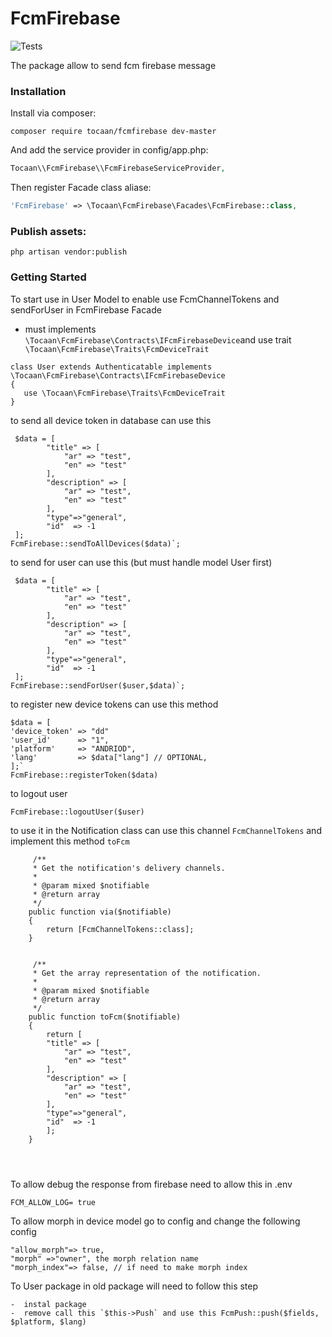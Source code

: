 # FcmFirebase 

![Tests](https://github.com/spatie/laravel-package-tools/workflows/Tests/badge.svg)

The package allow to send fcm firebase message

### Installation

Install via composer:

```
composer require tocaan/fcmfirebase dev-master
```

And add the service provider in config/app.php:

```php
Tocaan\\FcmFirebase\\FcmFirebaseServiceProvider,
```

Then register Facade class aliase:

```php
'FcmFirebase' => \Tocaan\FcmFirebase\Facades\FcmFirebase::class,
```

### Publish assets:

```
php artisan vendor:publish
```
### Getting Started

To start use in User Model to enable use FcmChannelTokens and sendForUser in FcmFirebase Facade 
-  must implements `\Tocaan\FcmFirebase\Contracts\IFcmFirebaseDevice`and use trait `  \Tocaan\FcmFirebase\Traits\FcmDeviceTrait`
```
class User extends Authenticatable implements  \Tocaan\FcmFirebase\Contracts\IFcmFirebaseDevice
{
   use \Tocaan\FcmFirebase\Traits\FcmDeviceTrait
}
```

to send all device token in database can use this
```
 $data = [
        "title" => [
            "ar" => "test",
            "en" => "test"
        ],
        "description" => [
            "ar" => "test",
            "en" => "test"
        ],
        "type"=>"general",
        "id"  => -1
 ];
FcmFirebase::sendToAllDevices($data)`;
```
to send  for user can use this (but must handle model User first)

```
 $data = [
        "title" => [
            "ar" => "test",
            "en" => "test"
        ],
        "description" => [
            "ar" => "test",
            "en" => "test"
        ],
        "type"=>"general",
        "id"  => -1
 ];
FcmFirebase::sendForUser($user,$data)`;
```

to register new device tokens can use this method

```
$data = [
'device_token' => "dd"
'user_id'      => "1",
'platform'     => "ANDRIOD",
'lang'         => $data["lang"] // OPTIONAL,
];`
FcmFirebase::registerToken($data)
```

to logout user

```
FcmFirebase::logoutUser($user)
```        


to use it in the Notification class  can use this channel `FcmChannelTokens` and implement this method `toFcm`

```
     /**
     * Get the notification's delivery channels.
     *
     * @param mixed $notifiable
     * @return array
     */
    public function via($notifiable)
    {
        return [FcmChannelTokens::class];
    }


     /**
     * Get the array representation of the notification.
     *
     * @param mixed $notifiable
     * @return array
     */
    public function toFcm($notifiable)
    {
        return [
        "title" => [
            "ar" => "test",
            "en" => "test"
        ],
        "description" => [
            "ar" => "test",
            "en" => "test"
        ],
        "type"=>"general",
        "id"  => -1
        ];
    }

   
        
```

To allow debug the response from firebase need to allow this in .env

```
FCM_ALLOW_LOG= true 
```



To allow morph in device model go to config and change the following config

```
"allow_morph"=> true,
"morph" =>"owner", the morph relation name
"morph_index"=> false, // if need to make morph index

```


To User package in old package will need to follow this step

```
-  instal package 
-  remove call this `$this->Push` and use this FcmPush::push($fields, $platform, $lang)

```